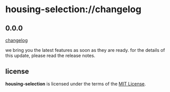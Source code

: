 # housing-selection://changelog

## 0.0.0

[changelog]()

we bring you the latest features as soon as they are ready. 
for the details of this update, please read the release notes.

## license
__housing-selection__ is licensed under the terms of the [MIT License](https://github.com/revaturecloud/housing-selection/blob/master/LICENSE).
